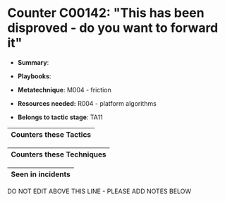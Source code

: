 # Counter C00142: "This has been disproved - do you want to forward it"

* **Summary**: 

* **Playbooks**: 

* **Metatechnique**: M004 - friction

* **Resources needed:** R004 - platform algorithms

* **Belongs to tactic stage**: TA11


| Counters these Tactics |
| ---------------------- |



| Counters these Techniques |
| ------------------------- |



| Seen in incidents |
| ----------------- |


DO NOT EDIT ABOVE THIS LINE - PLEASE ADD NOTES BELOW